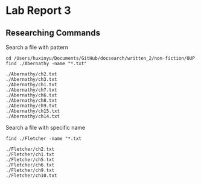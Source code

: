 # Lab Report 3

## Researching Commands

Search a file with pattern
```
cd /Users/huxinyu/Documents/GitHub/docsearch/written_2/non-fiction/OUP 
find ./Abernathy -name "*.txt"
```

```
./Abernathy/ch2.txt
./Abernathy/ch3.txt
./Abernathy/ch1.txt
./Abernathy/ch7.txt
./Abernathy/ch6.txt
./Abernathy/ch8.txt
./Abernathy/ch9.txt
./Abernathy/ch15.txt
./Abernathy/ch14.txt
```

Search a file with specific name
```
find ./Fletcher -name "*.txt
```

```
./Fletcher/ch2.txt
./Fletcher/ch1.txt
./Fletcher/ch5.txt
./Fletcher/ch6.txt
./Fletcher/ch9.txt
./Fletcher/ch10.txt
```
